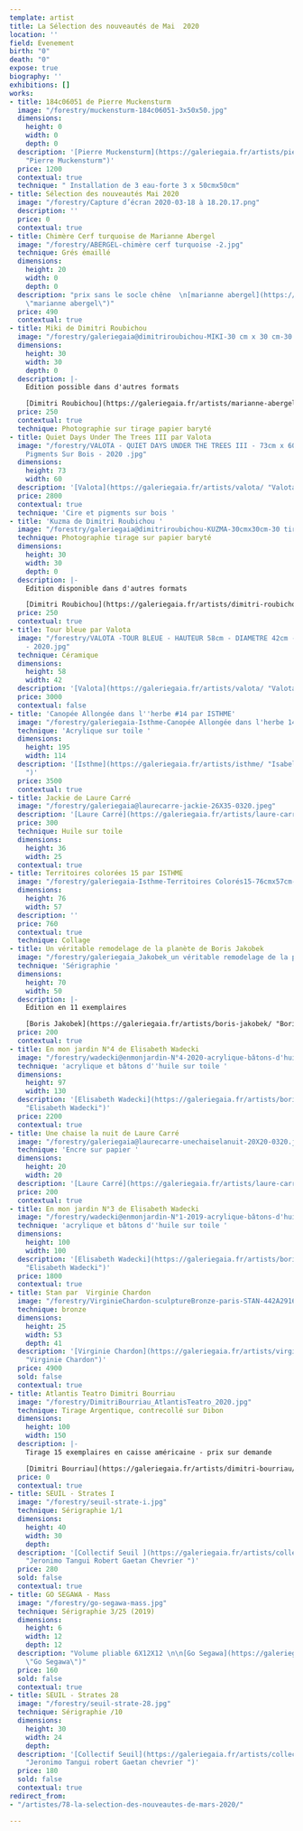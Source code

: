 ```yaml
---
template: artist
title: La Sélection des nouveautés de Mai  2020
location: ''
field: Evenement
birth: "0"
death: "0"
expose: true
biography: ''
exhibitions: []
works:
- title: 184c06051 de Pierre Muckensturm
  image: "/forestry/muckensturm-184c06051-3x50x50.jpg"
  dimensions:
    height: 0
    width: 0
    depth: 0
  description: '[Pierre Muckensturm](https://galeriegaia.fr/artists/pierre-muckensturm/
    "Pierre Muckensturm")'
  price: 1200
  contextual: true
  technique: " Installation de 3 eau-forte 3 x 50cmx50cm"
- title: Sélection des nouveautés Mai 2020
  image: "/forestry/Capture d’écran 2020-03-18 à 18.20.17.png"
  description: ''
  price: 0
  contextual: true
- title: Chimère Cerf turquoise de Marianne Abergel
  image: "/forestry/ABERGEL-chimère cerf turquoise -2.jpg"
  technique: Grés émaillé
  dimensions:
    height: 20
    width: 0
    depth: 0
  description: "prix sans le socle chêne  \n[marianne abergel](https://galeriegaia.fr/artists/marianne-abergel/
    \"marianne abergel\")"
  price: 490
  contextual: true
- title: Miki de Dimitri Roubichou
  image: "/forestry/galeriegaia@dimitriroubichou-MIKI-30 cm x 30 cm-30 tirages.jpg"
  dimensions:
    height: 30
    width: 30
    depth: 0
  description: |-
    Edition possible dans d'autres formats

    [Dimitri Roubichou](https://galeriegaia.fr/artists/marianne-abergel/ "Dimitri Roubichou")
  price: 250
  contextual: true
  technique: Photographie sur tirage papier baryté
- title: Quiet Days Under The Trees III par Valota
  image: "/forestry/VALOTA - QUIET DAYS UNDER THE TREES III - 73cm x 60cm - Cire et
    Pigments Sur Bois - 2020 .jpg"
  dimensions:
    height: 73
    width: 60
  description: '[Valota](https://galeriegaia.fr/artists/valota/ "Valota")'
  price: 2800
  contextual: true
  technique: 'Cire et pigments sur bois '
- title: 'Kuzma de Dimitri Roubichou '
  image: "/forestry/galeriegaia@dimitriroubichou-KUZMA-30cmx30cm-30 tirages.jpg"
  technique: Photographie tirage sur papier baryté
  dimensions:
    height: 30
    width: 30
    depth: 0
  description: |-
    Edition disponible dans d'autres formats

    [Dimitri Roubichou](https://galeriegaia.fr/artists/dimitri-roubichou/ "Dimitri Roubichou")
  price: 250
  contextual: true
- title: Tour bleue par Valota
  image: "/forestry/VALOTA -TOUR BLEUE - HAUTEUR 58cm - DIAMETRE 42cm - CERAMIQUE
    - 2020.jpg"
  technique: Céramique
  dimensions:
    height: 58
    width: 42
  description: '[Valota](https://galeriegaia.fr/artists/valota/ "Valota")'
  price: 3000
  contextual: false
- title: 'Canopée Allongée dans l''herbe #14 par ISTHME'
  image: "/forestry/galeriegaia-Isthme-Canopée Allongée dans l'herbe 14-195cmx114cm.JPG"
  technique: 'Acrylique sur toile '
  dimensions:
    height: 195
    width: 114
  description: '[Isthme](https://galeriegaia.fr/artists/isthme/ "Isabelle Thomas Isthme
    ")'
  price: 3500
  contextual: true
- title: Jackie de Laure Carré
  image: "/forestry/galeriegaia@laurecarre-jackie-26X35-0320.jpeg"
  description: '[Laure Carré](https://galeriegaia.fr/artists/laure-carre/ "Laure Carré")'
  price: 300
  technique: Huile sur toile
  dimensions:
    height: 36
    width: 25
  contextual: true
- title: Territoires colorées 15 par ISTHME
  image: "/forestry/galeriegaia-Isthme-Territoires Colorés15-76cmx57cm-2020.jpg"
  dimensions:
    height: 76
    width: 57
  description: ''
  price: 760
  contextual: true
  technique: Collage
- title: Un véritable remodelage de la planète de Boris Jakobek
  image: "/forestry/galeriegaia_Jakobek_un véritable remodelage de la planète_70X50.jpg"
  technique: 'Sérigraphie '
  dimensions:
    height: 70
    width: 50
  description: |-
    Edition en 11 exemplaires

    [Boris Jakobek](https://galeriegaia.fr/artists/boris-jakobek/ "Boris Jakobek")
  price: 200
  contextual: true
- title: En mon jardin N°4 de Elisabeth Wadecki
  image: "/forestry/wadecki@enmonjardin-N°4-2020-acrylique-bâtons-d'huile-sur-toile-130x97cm-2200euros.JPG"
  technique: 'acrylique et bâtons d''huile sur toile '
  dimensions:
    height: 97
    width: 130
  description: '[Elisabeth Wadecki](https://galeriegaia.fr/artists/boris-jakobek/
    "Elisabeth Wadecki")'
  price: 2200
  contextual: true
- title: Une chaise la nuit de Laure Carré
  image: "/forestry/galeriegaia@laurecarre-unechaiselanuit-20X20-0320.jpeg"
  technique: 'Encre sur papier '
  dimensions:
    height: 20
    width: 20
  description: '[Laure Carré](https://galeriegaia.fr/artists/laure-carre/ "Laure Carré")'
  price: 200
  contextual: true
- title: En mon jardin N°3 de Elisabeth Wadecki
  image: "/forestry/wadecki@enmonjardin-N°1-2019-acrylique-bâtons-d'huile-sur-toile-150x150-3500euros.JPG"
  technique: 'acrylique et bâtons d''huile sur toile '
  dimensions:
    height: 100
    width: 100
  description: '[Elisabeth Wadecki](https://galeriegaia.fr/artists/boris-jakobek/
    "Elisabeth Wadecki")'
  price: 1800
  contextual: true
- title: Stan par  Virginie Chardon
  image: "/forestry/VirginieChardon-sculptureBronze-paris-STAN-442A2916.jpg"
  technique: bronze
  dimensions:
    height: 25
    width: 53
    depth: 41
  description: '[Virginie Chardon](https://galeriegaia.fr/artists/virginie-chardon/
    "Virginie Chardon")'
  price: 4900
  sold: false
  contextual: true
- title: Atlantis Teatro Dimitri Bourriau
  image: "/forestry/DimitriBourriau_AtlantisTeatro_2020.jpg"
  technique: Tirage Argentique, contrecollé sur Dibon
  dimensions:
    height: 100
    width: 150
  description: |-
    Tirage 15 exemplaires en caisse américaine - prix sur demande

    [Dimitri Bourriau](https://galeriegaia.fr/artists/dimitri-bourriau/ "Dimitri Bourriau")
  price: 0
  contextual: true
- title: SEUIL - Strates I
  image: "/forestry/seuil-strate-i.jpg"
  technique: Sérigraphie 1/1
  dimensions:
    height: 40
    width: 30
    depth: 
  description: '[Collectif Seuil ](https://galeriegaia.fr/artists/collectif-jeronimo-gaetan-chevrier-tangui-robert/
    "Jeronimo Tangui Robert Gaetan Chevrier ")'
  price: 280
  sold: false
  contextual: true
- title: GO SEGAWA - Mass
  image: "/forestry/go-segawa-mass.jpg"
  technique: Sérigraphie 3/25 (2019)
  dimensions:
    height: 6
    width: 12
    depth: 12
  description: "Volume pliable 6X12X12 \n\n[Go Segawa](https://galeriegaia.fr/artists/go-segawa/
    \"Go Segawa\")"
  price: 160
  sold: false
  contextual: true
- title: SEUIL - Strates 28
  image: "/forestry/seuil-strate-28.jpg"
  technique: Sérigraphie /10
  dimensions:
    height: 30
    width: 24
    depth: 
  description: '[Collectif Seuil](https://galeriegaia.fr/artists/collectif-jeronimo-gaetan-chevrier-tangui-robert/
    "Jeronimo Tangui robert Gaetan chevrier ")'
  price: 180
  sold: false
  contextual: true
redirect_from:
- "/artistes/78-la-selection-des-nouveautes-de-mars-2020/"

---
```

